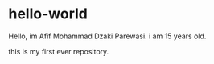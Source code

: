 # hello-world

Hello, im Afif Mohammad Dzaki Parewasi.
i am 15 years old.

this is my first ever repository.
